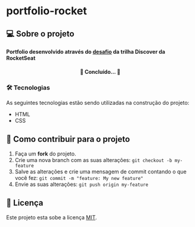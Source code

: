 # portfolio-rocket

## 💻 Sobre o projeto
#### Portfolio desenvolvido através do [desafio](https://efficient-sloth-d85.notion.site/Desafio-Portfolio-1d3db21e654941f5872aece5fcc6bcc6) da trilha Discover da RocketSeat 



<h4 align="center"> 
	🚧  Concluído...  🚧
</h4>

### 🛠 Tecnologias

As seguintes tecnologias estão sendo utilizadas na construção do projeto:

- HTML
- CSS

## 💪 Como contribuir para o projeto

1. Faça um **fork** do projeto.
2. Crie uma nova branch com as suas alterações: `git checkout -b my-feature`
3. Salve as alterações e crie uma mensagem de commit contando o que você fez: `git commit -m "feature: My new feature"`
4. Envie as suas alterações: `git push origin my-feature`

## 📝 Licença

Este projeto esta sobe a licença [MIT](./LICENSE).
